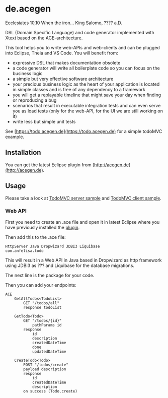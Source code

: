 # de.acegen

Ecclesiates 10,10
When the iron...
King Salomo, ???? a.D.

DSL (Domain Specific Language) and code generator implemented with Xtext based on the ACE-architecture.

This tool helps you to write web-APIs and web-clients and can be plugged into Eclipse, Theia and VS Code.
You will benefit from:

- expressive DSL that makes documentation obsolete
- a code generator will write all boilerplate code so you can focus on the business logic
- a simple but very effective software architecture
- your precious business logic as the heart of your application is located in simple classes and is free of any dependency to a framework
- you will get a replayable timeline that might save your day when finding or reproducing a bug
- scenarios that result in executable integration tests and can even serve you as load tests (only for the web-API, for the UI we are still working on it)
- write less but simple unit tests 

See [https://todo.acegen.de](https://todo.acegen.de) for a simple todoMVC example.

## Installation

You can get the latest Eclipse plugin from [http://acegen.de](http://acegen.de).

## Usage

Please take a look at [TodoMVC server sample](https://github.com/annettedorothea/TodoMVC---Server) 
and [TodoMVC client sample](https://github.com/annettedorothea/TodoMVC---Client).

### Web API

First you need to create an .ace file and open it in latest Eclipse where you have previously installed the [plugin](http://acegen.de).

Then add this to the .ace file:

```
HttpServer Java Dropwizard JDBI3 Liquibase
com.anfelisa.todo 
```

This will result in a Web API in Java based in Dropwizard as http framework using JDBI3 as ??? and Liquibase for the database migrations.

The next line is the package for your code.

Then you can add your endpoints:

```
ACE
	GetAllTodos<TodoList> 
		GET "/todos/all"
		response todoList
	
	GetTodo<Todo> 
		GET "/todos/{id}"
			pathParams id
		response 
			id
			description
			createdDateTime
			done
			updatedDateTime
	
	CreateTodo<Todo>
		POST "/todos/create"
		payload description
		response 
			id
			createdDateTime
			description
		on success (Todo.create) 
```

